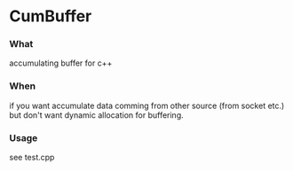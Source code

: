 # CumBuffer #

### What ###

accumulating buffer for c++ 

### When ###

if you want accumulate data comming from other source (from socket etc.) but don't want dynamic allocation for buffering.

### Usage ###

see test.cpp


